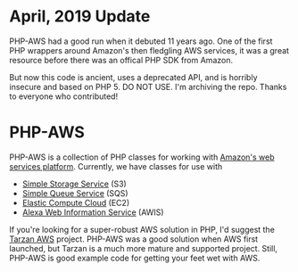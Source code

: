 # April, 2019 Update

PHP-AWS had a good run when it debuted 11 years ago. One of the first PHP wrappers around Amazon's then fledgling AWS services, it was a great resource before there was an offical PHP SDK from Amazon.

But now this code is ancient, uses a deprecated API, and is horribly insecure and based on PHP 5. DO NOT USE. I'm archiving the repo. Thanks to everyone who contributed!

# PHP-AWS

PHP-AWS is a collection of PHP classes for working with [Amazon's web services platform](http://www.amazonaws.com). Currently, we have classes for use with

 * [Simple Storage Service](http://www.amazonaws.com/s3/) (S3)
 * [ Simple Queue Service](http://www.amazonaws.com/sqs/) (SQS)
 * [Elastic Compute Cloud](http://www.amazonaws.com/EC2/) (EC2)
 * [Alexa Web Information Service](http://aws.amazon.com/awis/) (AWIS)

If you're looking for a super-robust AWS solution in PHP, I'd suggest the [Tarzan AWS](http://tarzan-aws.com/) project. PHP-AWS was a good solution when AWS first launched, but Tarzan is a much more mature and supported project. Still, PHP-AWS is good example code for getting your feet wet with AWS.
